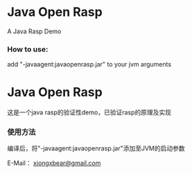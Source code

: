 # Java Open Rasp
A Java Rasp Demo

### How to use:

add "-javaagent:javaopenrasp.jar" to your jvm arguments

# Java Open Rasp

这是一个java rasp的验证性demo，已验证rasp的原理及实现

### 使用方法
编译后，将"-javaagent:javaopenrasp.jar"添加至JVM的启动参数

E-Mail： xiongxbear@gmail.com

